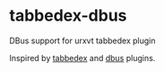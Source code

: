 # tabbedex-dbus
DBus support for urxvt tabbedex plugin

Inspired by [tabbedex](https://github.com/stepb/urxvt-tabbedex) and [dbus](https://github.com/Elv13/urxvt-dbus) plugins.
